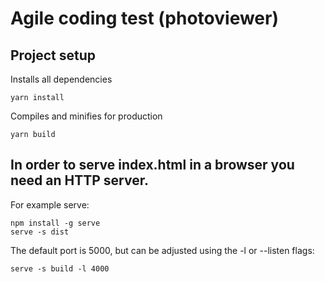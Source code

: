 # Agile coding test (photoviewer)

## Project setup

Installs all dependencies

```
yarn install
```

Compiles and minifies for production

```
yarn build
```

## In order to serve index.html in a browser you need an HTTP server.

For example serve:

```
npm install -g serve
serve -s dist
```

The default port is 5000, but can be adjusted using the -l or --listen flags:

```
serve -s build -l 4000
```
